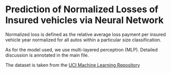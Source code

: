 # Prediction of Normalized Losses of Insured vehicles via Neural Network

Normalized loss is defined as the relative average loss payment per insured
vehicle year normalized for all autos within a particular size classification.

As for the model used, we use multi-layered perceptron (MLP). Detailed
discussion is annotated in the main file.

The dataset is taken from the
[UCI Machine Learning Repository](https://archive.ics.uci.edu/ml/datasets/Automobile)